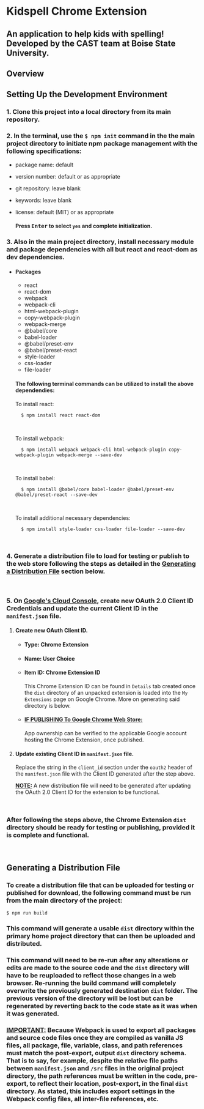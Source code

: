 # Kidspell Chrome Extension

## An application to help kids with spelling! Developed by the CAST team at Boise State University.

## Overview

###

## Setting Up the Development Environment
### 1. Clone this project into a local directory from its main repository.

### 2. In the terminal, use the `$ npm init` command in the the main  project directory to initiate npm package management with the following specifications:
- package name: default
- version number: default or as appropriate
- git repository: leave blank
- keywords: leave blank
- license: default (MIT) or as appropriate

    #### Press <kbd>Enter</kbd> to select `yes` and complete initialization.

### 3. Also in the main project directory, install necessary module and package dependencies with all but react and react-dom as dev dependencies.
- #### Packages
    - react
    - react-dom
    - webpack
    - webpack-cli
    - html-webpack-plugin
    - copy-webpack-plugin
    - webpack-merge
    - @babel/core
    - babel-loader
    - @babel/preset-env
    - @babel/preset-react
    - style-loader
    - css-loader
    - file-loader

    #### The following terminal commands can be utilized to install the above dependendies:

    To install react:
    
        $ npm install react react-dom

    <br />

    To install webpack:

        $ npm install webpack webpack-cli html-webpack-plugin copy-webpack-plugin webpack-merge --save-dev

    <br />

    To install babel:

        $ npm install @babel/core babel-loader @babel/preset-env @babel/preset-react --save-dev

    <br />

    To install additional necessary dependencies:

        $ npm install style-loader css-loader file-loader --save-dev

    <br />

### 4. Generate a distribution file to load for testing or publish to the web store following the steps as detailed in the [Generating a Distribution File](#generating-a-distribution-file) section below.

<br />

### 5. On [Google's Cloud Console](https://console.cloud.google.com/), create new OAuth 2.0 Client ID Credentials and update the current Client ID in the `manifest.json` file.

1. #### Create new OAuth Client ID.
    - #### Type: Chrome Extension
    - #### Name: User Choice
    - #### Item ID: Chrome Extension ID 

        This Chrome Extension ID can be found in `Details` tab created once the `dist` directory of an unpacked extension is loaded into the `My Extensions` page on Google Chrome. More on generating said directory is below.

    - #### <ins>**IF PUBLISHING To Google Chrome Web Store:**</ins> 

        App ownership can be verified to the applicable Google account hosting the Chrome Extension, once published.

2. #### Update existing Client ID in `manifest.json` file.

    Replace the string in the `client_id` section under the `oauth2` header of the `manifest.json` file with the Client ID generated after the step above.

    <ins>**NOTE:**</ins> A new distribution file will need to be generated after updating the OAuth 2.0 Client ID for the extension to be functional.

<br />

### After following the steps above, the Chrome Extension `dist` directory should be ready for testing or publishing, provided it is complete and functional.

<br />

## Generating a Distribution File

### To create a distribution file that can be uploaded for testing or published for download, the following command must be run from the main directory of the project:

    $ npm run build

### This command will generate a usable `dist` directory within the primary home project directory that can then be uploaded and distributed.

### This command will need to be re-run after any alterations or edits are made to the source code and the `dist` directory will have to be reuploaded to reflect those changes in a web browser. Re-running the build command will completely overwrite the previously generated destination `dist` folder. The previous version of the directory will be lost but can be regenerated by reverting back to the code state as it was when it was generated.

### <ins>**IMPORTANT:**</ins> Because Webpack is used to export all packages and source code files once they are compiled as vanilla JS files, all package, file, variable, class, and path references must match the post-export, output `dist` directory schema. That is to say, for example, despite the relative file paths between `manifest.json` and `/src` files in the original project directory, the path references must be written in the code, pre-export, to reflect their location, post-export, in the final `dist` directory. As stated, this includes export settings in the Webpack config files, all inter-file references, etc.